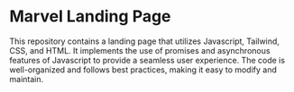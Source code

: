 # Marvel Landing Page
This repository contains a landing page that utilizes Javascript, Tailwind, CSS, and HTML. It implements the use of promises and asynchronous features of Javascript to provide a seamless user experience. The code is well-organized and follows best practices, making it easy to modify and maintain.
